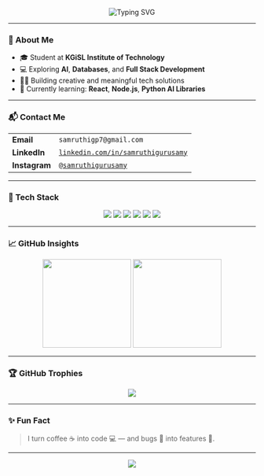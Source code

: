 <!-- Banner -->
<p align="center">
  <img src="https://readme-typing-svg.demolab.com?font=Fira+Code&size=30&pause=1000&color=00FFD1&center=true&vCenter=true&width=435&lines=Hi+There!+I'm+Samruthi+Gurusamy;Full+Stack+%26+AI+Enthusiast" alt="Typing SVG" />
</p>

---

### 🧠 About Me
- 🎓 Student at **KGiSL Institute of Technology**
- 💻 Exploring **AI**, **Databases**, and **Full Stack Development**
- 🧑‍💻 Building creative and meaningful tech solutions
- 🚀 Currently learning: **React**, **Node.js**, **Python AI Libraries**

---

### 📬 Contact Me

<div align="center">
  <table>
    <tr>
      <td><b>Email</b></td>
      <td><code>samruthigp7@gmail.com</code></td>
    </tr>
    <tr>
      <td><b>LinkedIn</b></td>
      <td><a href="https://www.linkedin.com/in/samruthigurusamy"><code>linkedin.com/in/samruthigurusamy</code></a></td>
    </tr>
    <tr>
      <td><b>Instagram</b></td>
      <td><a href="https://www.instagram.com/samruthigurusamy"><code>@samruthigurusamy</code></a></td>
    </tr>
  </table>
</div>

---

### 🔧 Tech Stack

<p align="center">
  <img src="https://img.shields.io/badge/HTML5-E34F26?style=flat&logo=html5&logoColor=white" />
  <img src="https://img.shields.io/badge/CSS3-1572B6?style=flat&logo=css3&logoColor=white" />
  <img src="https://img.shields.io/badge/JavaScript-F7DF1E?style=flat&logo=javascript&logoColor=black" />
  <img src="https://img.shields.io/badge/Python-14354C?style=flat&logo=python&logoColor=white" />
  <img src="https://img.shields.io/badge/React-20232A?style=flat&logo=react&logoColor=61DAFB" />
  <img src="https://img.shields.io/badge/Node.js-339933?style=flat&logo=nodedotjs&logoColor=white" />
</p>

---

### 📈 GitHub Insights

<p align="center">
  <img src="https://github-readme-stats.vercel.app/api?username=samruthigurusamy&show_icons=true&theme=tokyonight" height="180px"/>
  <img src="https://github-readme-streak-stats.herokuapp.com/?user=samruthigurusamy&theme=tokyonight" height="180px"/>
</p>

---

### 🏆 GitHub Trophies
<p align="center">
  <img src="https://github-profile-trophy.vercel.app/?username=samruthigurusamy&theme=darkhub&no-frame=true&margin-w=10" />
</p>

---

### ✨ Fun Fact
> I turn coffee ☕ into code 💻 — and bugs 🐛 into features 🔧.

---

<p align="center">
  <img src="https://capsule-render.vercel.app/api?type=waving&color=0:000000,100:2e2e2e&height=100&section=footer"/>
</p>
